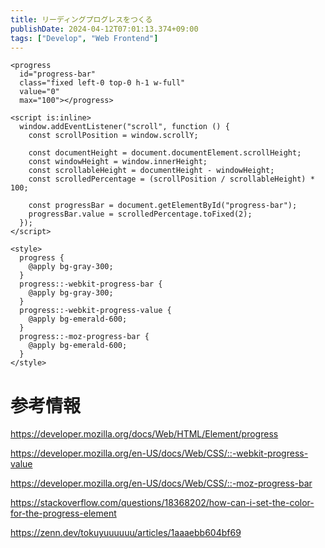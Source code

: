 ```yaml
---
title: リーディングプログレスをつくる
publishDate: 2024-04-12T07:01:13.374+09:00
tags: ["Develop", "Web Frontend"]
---
```


```astro:ReadingProgress.astro
<progress
  id="progress-bar"
  class="fixed left-0 top-0 h-1 w-full"
  value="0"
  max="100"></progress>

<script is:inline>
  window.addEventListener("scroll", function () {
    const scrollPosition = window.scrollY;

    const documentHeight = document.documentElement.scrollHeight;
    const windowHeight = window.innerHeight;
    const scrollableHeight = documentHeight - windowHeight;
    const scrolledPercentage = (scrollPosition / scrollableHeight) * 100;

    const progressBar = document.getElementById("progress-bar");
    progressBar.value = scrolledPercentage.toFixed(2);
  });
</script>

<style>
  progress {
    @apply bg-gray-300;
  }
  progress::-webkit-progress-bar {
    @apply bg-gray-300;
  }
  progress::-webkit-progress-value {
    @apply bg-emerald-600;
  }
  progress::-moz-progress-bar {
    @apply bg-emerald-600;
  }
</style>
```

# 参考情報

https://developer.mozilla.org/docs/Web/HTML/Element/progress

https://developer.mozilla.org/en-US/docs/Web/CSS/::-webkit-progress-value

https://developer.mozilla.org/en-US/docs/Web/CSS/::-moz-progress-bar

https://stackoverflow.com/questions/18368202/how-can-i-set-the-color-for-the-progress-element

https://zenn.dev/tokuyuuuuuu/articles/1aaaebb604bf69
